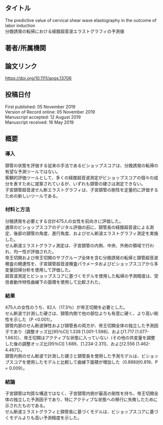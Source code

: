 ## タイトル
The predictive value of cervical shear wave elastography in the outcome of labor induction  
分娩誘発の転帰における経腟超音波エラストグラフィの予測値

## 著者/所属機関

## 論文リンク
https://doi.org/10.1111/aogs.13706

## 投稿日付
First published: 05 November 2019  
Version of Record online: 05 November 2019  
Manuscript accepted: 12 August 2019  
Manuscript received: 16 May 2019

## 概要
### 導入
頸管の状態を評価する従来の手法であるビショップスコアは、分娩誘発の転帰の有望な予測ツールではない。  
客観的評価ツールとして、多くの経腟超音波測定がビショップスコアの個々の成分を表すために提案されているが、いずれも頸管の硬さは測定できない。  
子宮頸管超音波せん断エラストグラフィは、子宮頸管の剛性を定量的に評価するための新しいツールである。

### 材料と方法
分娩誘発を必要とする合計475人の女性を前向きに評価した。  
通常のビショップスコアのデジタル評価の前に、頸管長の経腟超音波による測定、後部の頸管の角度、進行角度、およびせん断波エラストグラフィ測定を実施した。  
せん断波エラストグラフィ測定は、子宮頸管の内側、中央、外側の領域で行われ、均一性が評価された。  
帝王切開および帝王切開のサブグループ全体を含む分娩誘発の転帰と頸管超音波検査の関連性を、子宮頸管超音波検査パラメータおよびビショップスコアから多変量回帰分析を使用して評価した。  
超音波測定とビショップスコアに基づくモデルを使用した転帰の予測精度は、受信者動作特性曲線下の面積を使用して比較された。

### 結果
475人の女性のうち、82人（17.3％）が帝王切開を必要とした。  
せん断波で計測した硬さは、頸管内側で他の部位よりも有意に硬く、より高い剛性を示した（P  <0.001）。  
頸管内部のせん断波弾性および頸管長の両方が、帝王切開全体の独立した予測因子であり（調整オッズ比[95％CI] 1.338 [1.001-1.598]、および1.717 [1.077-1.663]）、帝王切開はアクティブな状態に入っていない（その他の共変量を調整した後の調整オッズ比[95％CI] 1.689、[1.234-2.311]、および2.556 [1.462-4.467]）。  
頸管内側のせん断波で計測した硬さと頸管長を使用した予測モデルは、ビショップスコアを使用したモデルと比較して曲線下面積が増加した（0.888対0.819、P  = 0.009）。

### 結論
子宮頸管は均質な構造ではなく、子宮頸管内側が最高の剛性を持ち、帝王切開全体の独立した予測因子であり、特にアクティブな状態への移行に失敗したために示されたものである。  
せん断波エラストグラフィと頸管長に基づくモデルは、ビショップスコアに基づくモデルよりも高い予測精度を示した。

